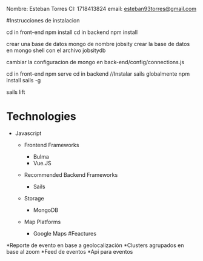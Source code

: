 Nombre: Esteban Torres
CI: 1718413824
email: esteban93torres@gmail.com

#Instrucciones de instalacion

cd in front-end 
npm install
cd in backend
npm install

crear una base de datos mongo de nombre jobsity
crear la base de datos en mongo shell con el archivo jobsitydb

cambiar la configuracion de mongo en back-end/config/connections.js

cd in front-end 
npm serve
cd in backend
//Instalar sails globalmente
npm install sails -g

sails lift

Technologies
======

- Javascript 
    -  Frontend Frameworks
        - Bulma
        - Vue.JS
    - Recommended Backend Frameworks
        - Sails
    - Storage
        - MongoDB

    -  Map Platforms
        - Google Maps
#Feactures

*Reporte de evento en base a geolocalización
*Clusters agrupados en base al zoom
*Feed de eventos
*Api para eventos 

